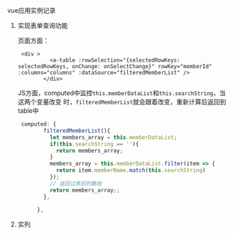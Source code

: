 vue应用实例记录

1. 实现表单查询功能

   页面方面：

   ```vue
    <div >
             <a-table :rowSelection="{selectedRowKeys: selectedRowKeys, onChange: onSelectChange}" rowKey="memberId"  :columns="columns" :dataSource="filteredMemberList" />
           </div>
   ```

   JS方面，computed中监控`this.memberDataList`和`this.searchString`，当这两个变量改变 时，`filteredMemberList`就会跟着改变，重新计算后返回到table中

   ```js
    computed: {          
           filteredMemberList(){
             let members_array = this.memberDataList;
             if(this.searchString == ''){
               return members_array;
             }
             members_array = this.memberDataList.filter(item => {
               return item.memberName.match(this.searchString)
             });
             // 返回过来后的数组
             return members_array;;
           },        
           
         },
   ```

   

2. 实列

